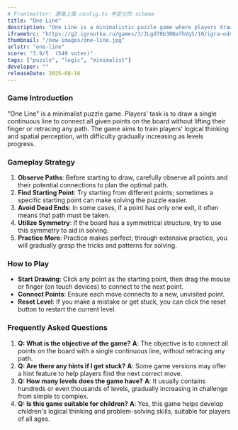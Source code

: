 ```yaml
---
# Frontmatter: 遵循上面 config.ts 中定义的 schema
title: "One Line"
description: "One Line is a minimalistic puzzle game where players draw a single continuous line to connect all given points on the board without lifting their finger or retracing any path."
iframeSrc: "https://g2.igroutka.ru/games/3/JLgd70b3BNafhVq5/10/igra-odna-liniya/game.html"
thumbnail: "/new-images/one-line.jpg"
urlstr: "one-line"
score: "3.9/5  (549 votes)"
tags: ["puzzle", "logic", "minimalist"]
developer: ""
releaseDate: 2025-08-16
---
```




### Game Introduction

"One Line" is a minimalist puzzle game. Players' task is to draw a single continuous line to connect all given points on the board without lifting their finger or retracing any path. The game aims to train players' logical thinking and spatial perception, with difficulty gradually increasing as levels progress.

### Gameplay Strategy

1.  **Observe Paths**: Before starting to draw, carefully observe all points and their potential connections to plan the optimal path.
2.  **Find Starting Point**: Try starting from different points; sometimes a specific starting point can make solving the puzzle easier.
3.  **Avoid Dead Ends**: In some cases, if a point has only one exit, it often means that path must be taken.
4.  **Utilize Symmetry**: If the board has a symmetrical structure, try to use this symmetry to aid in solving.
5.  **Practice More**: Practice makes perfect; through extensive practice, you will gradually grasp the tricks and patterns for solving.

### How to Play

*   **Start Drawing**: Click any point as the starting point, then drag the mouse or finger (on touch devices) to connect to the next point.
*   **Connect Points**: Ensure each move connects to a new, unvisited point.
*   **Reset Level**: If you make a mistake or get stuck, you can click the reset button to restart the current level.

### Frequently Asked Questions

1.  **Q: What is the objective of the game?**
    **A**: The objective is to connect all points on the board with a single continuous line, without retracing any path.
2.  **Q: Are there any hints if I get stuck?**
    **A**: Some game versions may offer a hint feature to help players find the next correct move.
3.  **Q: How many levels does the game have?**
    **A**: It usually contains hundreds or even thousands of levels, gradually increasing in challenge from simple to complex.
4.  **Q: Is this game suitable for children?**
    **A**: Yes, this game helps develop children's logical thinking and problem-solving skills, suitable for players of all ages.